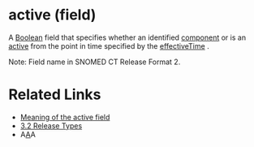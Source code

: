 # active (field)

A [Boolean](https://confluence.ihtsdotools.org/display/DOCGLOSS/Boolean "Glossary link: Boolean") field that specifies whether an identified [component](https://confluence.ihtsdotools.org/display/DOCGLOSS/component "Glossary link: component") or is an [active](https://confluence.ihtsdotools.org/display/DOCGLOSS/active "Glossary link: active") from the point in time specified by the [effectiveTime](https://confluence.ihtsdotools.org/display/DOCGLOSS/effectiveTime "Glossary link: effectiveTime") . 

Note: Field name in SNOMED CT Release Format 2.

#  Related Links 

  * [Meaning of the active field](/pages/createpage.action?spaceKey=DOCRELFMT&title=Meaning+of+the+active+field&linkCreation=true&fromPageId=28739251)
  * [3.2 Release Types](3.2-Release-Types_28739357.html)
  * A[A](https://confluence.ihtsdotools.org/display/DOCGLOSS/A "Glossary link: A")A 

